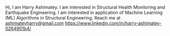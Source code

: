 Hi, I am Harry Ashimatey. 
I am interested in Structural Health Monitoring and Earthquake Engineering.
I am interested in application of Machine Learning (ML) Algorithms in Structural Engineering.
Reach me at ashimateyharry@gmail.com
https://www.linkedin.com/in/harry-ashimatey-0264901b4/
